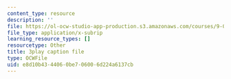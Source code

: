 ```yaml
---
content_type: resource
description: ''
file: https://ol-ocw-studio-app-production.s3.amazonaws.com/courses/9-04-sensory-systems-fall-2013/e8d10b4344060be706006d224a6137cb_A11axifKMtQ.srt
file_type: application/x-subrip
learning_resource_types: []
resourcetype: Other
title: 3play caption file
type: OCWFile
uid: e8d10b43-4406-0be7-0600-6d224a6137cb
---
```

